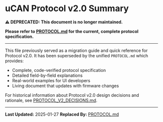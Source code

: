 # uCAN Protocol v2.0 Summary

**⚠️ DEPRECATED: This document is no longer maintained.**

**Please refer to [PROTOCOL.md](PROTOCOL.md) for the current, complete protocol specification.**

---

This file previously served as a migration guide and quick reference for Protocol v2.0. It has been superseded by the unified `PROTOCOL.md` which provides:

- Complete, code-verified protocol specification
- Detailed field-by-field explanations
- Real-world examples for UI developers
- Living document that updates with firmware changes

For historical information about Protocol v2.0 design decisions and rationale, see [PROTOCOL_V2_DECISIONS.md](PROTOCOL_V2_DECISIONS.md).

---

**Last Updated:** 2025-01-27
**Replaced By:** [PROTOCOL.md](PROTOCOL.md)
